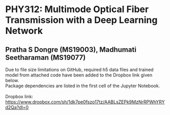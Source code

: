 # PHY312: Multimode Optical Fiber Transmission with a Deep Learning Network
## Pratha S Dongre (MS19003), Madhumati Seetharaman (MS19077)
Due to file size limitations on GitHub, required h5 data files and trained model from attached code have been added to the Dropbox link given below. <br>
Package dependencies are listed in the first cell of the Jupyter Notebook. <br>
<br>
Dropbox link: https://www.dropbox.com/sh/1dk7pe0fszo17tz/AABLsZEPk9MzNrRPWhYRYd2Qa?dl=0 
